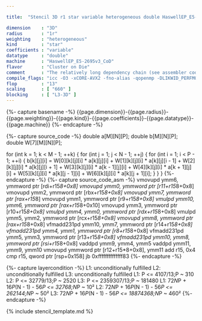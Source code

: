 ```yaml
---

title:  "Stencil 3D r1 star variable heterogeneous double HaswellEP_E5-2695v3_CoD"

dimension    : "3D"
radius       : "1r"
weighting    : "heterogeneous"
kind         : "star"
coefficients : "variable"
datatype     : "double"
machine      : "HaswellEP_E5-2695v3_CoD"
flavor       : "Cluster on Die"
comment      : "The relatively long dependency chain (see assembler code) is a common issue for boxed stencils. This makes this code in general core bound because of those dependencies."
compile_flags: "icc -O3 -xCORE-AVX2 -fno-alias -qopenmp -DLIKWID_PERFMON -Ilikwid-4.3.2/include -Llikwid-4.3.2/lib -Iheaders/dummy.c stencil_compilable.c -o stencil -llikwid"
flop         : "13"
scaling      : [ "660" ]
blocking     : [ "L3-3D" ]
---
```


{%- capture basename -%}
{{page.dimension}}-{{page.radius}}-{{page.weighting}}-{{page.kind}}-{{page.coefficients}}-{{page.datatype}}-{{page.machine}}
{%- endcapture -%}

{%- capture source_code -%}
double a[M][N][P];
double b[M][N][P];
double W[7][M][N][P];

for (int k = 1; k < M - 1; ++k) {
  for (int j = 1; j < N - 1; ++j) {
    for (int i = 1; i < P - 1; ++i) {
      b[k][j][i] = W[0][k][j][i] * a[k][j][i] +
                   W[1][k][j][i] * a[k][j][i - 1] +
                   W[2][k][j][i] * a[k][j][i + 1] +
                   W[3][k][j][i] * a[k - 1][j][i] +
                   W[4][k][j][i] * a[k + 1][j][i] +
                   W[5][k][j][i] * a[k][j - 1][i] +
                   W[6][k][j][i] * a[k][j + 1][i];
    }
  }
}
{%- endcapture -%}
{%- capture source_code_asm -%}
vmovupd ymm6, ymmword ptr [rdi+r15*8+0x8]
vmovupd ymm0, ymmword ptr [r11+r15*8+0x8]
vmovupd ymm2, ymmword ptr [rbx+r15*8+0x8]
vmovupd ymm7, ymmword ptr [rax+r15*8]
vmovupd ymm1, ymmword ptr [r9+r15*8+0x8]
vmulpd ymm10, ymm6, ymmword ptr [rax+r15*8+0x10]
vmovupd ymm3, ymmword ptr [r10+r15*8+0x8]
vmulpd ymm4, ymm0, ymmword ptr [rdx+r15*8+0x8]
vmulpd ymm5, ymm2, ymmword ptr [rcx+r15*8+0x8]
vmovupd ymm8, ymmword ptr [rax+r15*8+0x8]
vfmadd231pd ymm10, ymm7, ymmword ptr [r14+r15*8+0x8]
vfmadd231pd ymm4, ymm1, ymmword ptr [r8+r15*8+0x8]
vfmadd231pd ymm5, ymm3, ymmword ptr [r13+r15*8+0x8]
vfmadd231pd ymm10, ymm8, ymmword ptr [rsi+r15*8+0x8]
vaddpd ymm9, ymm4, ymm5
vaddpd ymm11, ymm9, ymm10
vmovupd ymmword ptr [r12+r15*8+0x8], ymm11
add r15, 0x4
cmp r15, qword ptr [rsp+0x158]
jb 0xffffffffffffff83
{%- endcapture -%}

{%- capture layercondition -%}
L1: unconditionally fulfilled
L2: unconditionally fulfilled
L3: unconditionally fulfilled
L1: P <= 4107/13;P ~ 310
L2: P <= 32779/13;P ~ 2520
L3: P <= 2359307/13;P ~ 181480
L1: 72*N*P + 16*P*(N - 1) - 56*P <= 32768;N*P ~ 10²
L2: 72*N*P + 16*P*(N - 1) - 56*P <= 262144;N*P ~ 50²
L3: 72*N*P + 16*P*(N - 1) - 56*P <= 18874368;N*P ~ 460²
{%- endcapture -%}

{% include stencil_template.md %}
